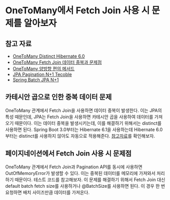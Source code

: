 # OneToMany에서 Fetch Join 사용 시 문제를 알아보자

## 참고 자료

- [OneToMany Distinct Hibernate 6.0](https://delvering.tistory.com/52)
- [OneToMany Fetch Join 데이터 중복과 문제점](https://porolog.tistory.com/59)
- [OneToMany 양방향 편의 메서드](https://skatpdnjs.tistory.com/49)
- [JPA Pagination N+1 Tecoble](https://tecoble.techcourse.co.kr/post/2021-07-26-jpa-pageable/)
- [Spring Batch JPA N+1](https://jojoldu.tistory.com/414)

## 카테시안 곱으로 인한 중복 데이터 문제

OneToMany 관계에서 Fetch Join을 사용하면 데이터 중복이 발생한다. 이는 JPA의 특성 때문인데, JPA는 Fetch Join을 사용하면 카테시안 곱을 사용하여 데이터를 가져오기 때문이다. 이는 데이터
중복을 발생시키는데, 이를 해결하기 위해서는 distinct를 사용하면 된다.
Spring Boot 3.0부터는 Hibernate 6.1을 사용하는데 Hibernate 6.0부터는 distinct를 사용하지 않아도 자동으로
적용해준다. [참고자료](https://github.com/hibernate/hibernate-orm/blob/6.0/migration-guide.adoc#distinct)를 확인해보자.

## 페이지네이션에서 Fetch Join 사용 시 문제점

OneToMany 관계에서 Fetch Join과 Pagination API를 동시에 사용하면 OutOfMemoryError가 발생할 수 있다. 이는 중복된 데이터를 메모리에 가져와서 처리하기 때문이다. 테스트 코드를
참고해보자. 이 문제를 해결하기 위해서 Fetch Join 대신 default batch fetch size를 사용하거나 @BatchSize를 사용하면 된다. 이 경우 한 번 요청하면 배치 사이즈만큼 데이터를
가져온다.
